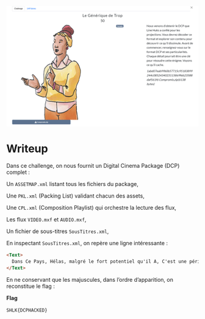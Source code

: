 ![Desc](images/desc.png)

# Writeup

Dans ce challenge, on nous fournit un Digital Cinema Package (DCP) complet :

Un `ASSETMAP.xml` listant tous les fichiers du package,

Une `PKL.xml` (Packing List) validant chacun des assets,

Une `CPL.xml` (Composition Playlist) qui orchestre la lecture des flux,

Les flux `VIDEO.mxf` et `AUDIO.mxf`,

Un fichier de sous-titres `SousTitres.xml`,

En inspectant `SousTitres.xml`, on repère une ligne intéressante :

```html
<Text>
  Dans Ce Pays, Hélas, malgré le fort potentiel qu'il A, C'est une période sombre : il subit un Krack Économique Dramatique.
</Text>
```
En ne conservant que les majuscules, dans l’ordre d’apparition, on reconstitue le flag :

**Flag**

`SHLK{DCPHACKED}`
